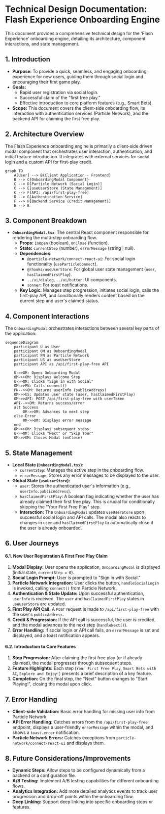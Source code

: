 # Technical Design Documentation: Flash Experience Onboarding Engine

This document provides a comprehensive technical design for the 'Flash Experience' onboarding engine, detailing its architecture, component interactions, and state management.

## 1. Introduction

*   **Purpose:** To provide a quick, seamless, and engaging onboarding experience for new users, guiding them through social login and encouraging their first game play.
*   **Goals:**
    *   Rapid user registration via social login.
    *   Successful claim of the "first free play."
    *   Effective introduction to core platform features (e.g., Smart Bets).
*   **Scope:** This document covers the client-side onboarding flow, its interaction with authentication services (Particle Network), and the backend API for claiming the first free play.

## 2. Architecture Overview

The Flash Experience onboarding engine is primarily a client-side driven modal component that orchestrates user interaction, authentication, and initial feature introduction. It integrates with external services for social login and a custom API for first-play credit.

```mermaid
graph TD
    A[User] --> B(Client Application - Frontend)
    B --> C{OnboardingModal Component}
    C --> D[Particle Network (Social Login)]
    C --> E[useUserStore (State Management)]
    C --> F[API: /api/first-play-free]
    D --> G[Authentication Service]
    F --> H[Backend Service (Credit Management)]
    E --> B
```

## 3. Component Breakdown

*   **`OnboardingModal.tsx`**: The central React component responsible for rendering the multi-step onboarding flow.
    *   **Props:** `isOpen` (boolean), `onClose` (function).
    *   **State:** `currentStep` (number), `errorMessage` (string | null).
    *   **Dependencies:**
        *   `@particle-network/connect-react-ui`: For social login functionality (`useParticleConnect`).
        *   `@/hooks/useUserStore`: For global user state management (`user`, `hasClaimedFirstPlay`).
        *   `../ui/dialog`, `../ui/button`: UI components.
        *   `sonner`: For toast notifications.
    *   **Key Logic:** Manages step progression, initiates social login, calls the first-play API, and conditionally renders content based on the current step and user's claimed status.

## 4. Component Interactions

The `OnboardingModal` orchestrates interactions between several key parts of the application:

```mermaid
sequenceDiagram
    participant U as User
    participant OM as OnboardingModal
    participant PN as Particle Network
    participant US as useUserStore
    participant API as /api/first-play-free API

    U->>OM: Opens Onboarding Modal
    OM->>OM: Displays Welcome Step
    U->>OM: Clicks "Sign in with Social"
    OM->>PN: Calls connect()
    PN-->>OM: Returns userInfo (publicAddress)
    OM->>US: Updates user state (user, hasClaimedFirstPlay)
    OM->>API: POST /api/first-play-free with userToken
    API-->>OM: Returns success/error
    alt Success
        OM->>OM: Advances to next step
    else Error
        OM->>OM: Displays error message
    end
    OM->>OM: Displays subsequent steps
    U->>OM: Clicks "Next" or "Skip Tour"
    OM->>OM: Closes Modal (onClose)
```

## 5. State Management

*   **Local State (`OnboardingModal.tsx`):**
    *   `currentStep`: Manages the active step in the onboarding flow.
    *   `errorMessage`: Stores any error messages to be displayed to the user.
*   **Global State (`useUserStore`):**
    *   `user`: Stores the authenticated user's information (e.g., `userInfo.publicAddress`).
    *   `hasClaimedFirstPlay`: A boolean flag indicating whether the user has already claimed their first free play. This is crucial for conditionally skipping the "Your First Free Play" step.
    *   **Interaction:** The `OnboardingModal` updates `useUserStore` upon successful social login and API calls. The modal also reacts to changes in `user` and `hasClaimedFirstPlay` to automatically close if the user is already onboarded.

## 6. User Journeys

#### 6.1. New User Registration & First Free Play Claim

1.  **Modal Display:** User opens the application, `OnboardingModal` is displayed (initial state, `currentStep = 0`).
2.  **Social Login Prompt:** User is prompted to "Sign in with Social."
3.  **Particle Network Integration:** User clicks the button, `handleSocialLogin` is invoked, calling `connect()` from Particle Network.
4.  **Authentication & State Update:** Upon successful authentication, `userInfo` is received. The `user` and `hasClaimedFirstPlay` states in `useUserStore` are updated.
5.  **First Play API Call:** A `POST` request is made to `/api/first-play-free` with the user's `publicAddress`.
6.  **Credit & Progression:** If the API call is successful, the user is credited, and the modal advances to the next step (`handleNext()`).
7.  **Error Handling:** If social login or API call fails, an `errorMessage` is set and displayed, and a toast notification appears.

#### 6.2. Introduction to Core Features

1.  **Step Progression:** After claiming the first free play (or if already claimed), the modal progresses through subsequent steps.
2.  **Feature Highlights:** Each step (`Your First Free Play`, `Smart Bets with AI`, `Explore and Enjoy!`) presents a brief description of a key feature.
3.  **Completion:** On the final step, the "Next" button changes to "Start Playing!", closing the modal upon click.

## 7. Error Handling

*   **Client-side Validation:** Basic error handling for missing user info from Particle Network.
*   **API Error Handling:** Catches errors from the `/api/first-play-free` endpoint, displays a user-friendly `errorMessage` within the modal, and shows a `toast.error` notification.
*   **Particle Network Errors:** Catches exceptions from `particle-network/connect-react-ui` and displays them.

## 8. Future Considerations/Improvements

*   **Dynamic Steps:** Allow steps to be configured dynamically from a backend or a configuration file.
*   **A/B Testing:** Implement A/B testing capabilities for different onboarding flows.
*   **Analytics Integration:** Add more detailed analytics events to track user progression and drop-off points within the onboarding flow.
*   **Deep Linking:** Support deep linking into specific onboarding steps or features.